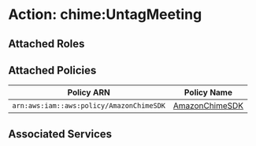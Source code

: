# Action: chime:UntagMeeting

## Attached Roles

## Attached Policies

| Policy ARN | Policy Name |
|------------|-------------|
| `arn:aws:iam::aws:policy/AmazonChimeSDK` | [AmazonChimeSDK](../policies.md#amazonchimesdk) |

## Associated Services

